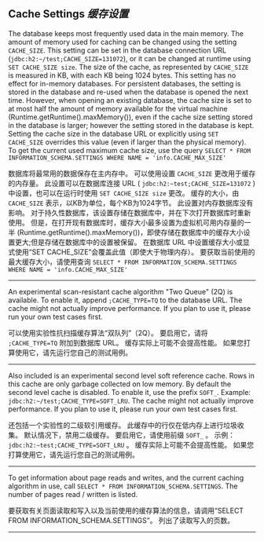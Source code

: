 ## Cache Settings *缓存设置*

The database keeps most frequently used data in the main memory.
The amount of memory used for caching can be changed using the setting `CACHE_SIZE`.
This setting can be set in the database connection URL (`jdbc:h2:~/test;CACHE_SIZE=131072`), or it can be changed at runtime using `SET CACHE_SIZE size`.
The size of the cache, as represented by `CACHE_SIZE` is measured in KB, with each KB being 1024 bytes.
This setting has no effect for in-memory databases.
For persistent databases, the setting is stored in the database and re-used when the database is opened the next time.
However, when opening an existing database, the cache size is set to at most half the amount of memory available for the virtual machine (Runtime.getRuntime().maxMemory()), even if the cache size setting stored in the database is larger; however the setting stored in the database is kept.
Setting the cache size in the database URL or explicitly using `SET CACHE_SIZE` overrides this value (even if larger than the physical memory).
To get the current used maximum cache size, use the query `SELECT * FROM INFORMATION_SCHEMA.SETTINGS WHERE NAME = 'info.CACHE_MAX_SIZE'`


数据库将最常用的数据保存在主内存中。
可以使用设置 `CACHE_SIZE` 更改用于缓存的内存量。
此设置可以在数据库连接 URL ( `jdbc:h2:~test;CACHE_SIZE=131072` ) 中设置，也可以在运行时使用 `SET CACHE_SIZE size` 更改。
缓存的大小，由 `CACHE_SIZE` 表示，以KB为单位，每个KB为1024字节。
此设置对内存数据库没有影响。
对于持久性数据库，该设置存储在数据库中，并在下次打开数据库时重新使用。
但是，在打开现有数据库时，缓存大小最多设置为虚拟机可用内存量的一半 (Runtime.getRuntime().maxMemory())，即使存储在数据库中的缓存大小设置更大;但是存储在数据库中的设置被保留。
在数据库 URL 中设置缓存大小或显式使用“SET CACHE_SIZE”会覆盖此值（即使大于物理内存）。
要获取当前使用的最大缓存大小，请使用查询 `SELECT * FROM INFORMATION_SCHEMA.SETTINGS WHERE NAME = 'info.CACHE_MAX_SIZE'`

---

An experimental scan-resistant cache algorithm "Two Queue" (2Q) is available.
To enable it, append `;CACHE_TYPE=TQ` to the database URL.
The cache might not actually improve performance.
If you plan to use it, please run your own test cases first.


可以使用实验性抗扫描缓存算法“双队列”（2Q）。
要启用它，请将 `;CACHE_TYPE=TQ` 附加到数据库 URL。
缓存实际上可能不会提高性能。
如果您打算使用它，请先运行您自己的测试用例。

---

Also included is an experimental second level soft reference cache.
Rows in this cache are only garbage collected on low memory.
By default the second level cache is disabled.
To enable it, use the prefix `SOFT_`.
Example: `jdbc:h2:~/test;CACHE_TYPE=SOFT_LRU`.
The cache might not actually improve performance.
If you plan to use it, please run your own test cases first.


还包括一个实验性的二级软引用缓存。
此缓存中的行仅在低内存上进行垃圾收集。
默认情况下，禁用二级缓存。
要启用它，请使用前缀 `SOFT_` 。
示例： `jdbc:h2:~test;CACHE_TYPE=SOFT_LRU` 。
缓存实际上可能不会提高性能。
如果您打算使用它，请先运行您自己的测试用例。

---

To get information about page reads and writes, and the current caching algorithm in use, call `SELECT * FROM INFORMATION_SCHEMA.SETTINGS`.
The number of pages read / written is listed. 


要获取有关页面读取和写入以及当前使用的缓存算法的信息，请调用“SELECT FROM INFORMATION_SCHEMA.SETTINGS”。
列出了读取写入的页数。

---
